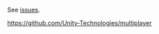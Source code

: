 See [issues](https://github.com/valkyrienyanko/Unity-LLAPI-2020/issues).

https://github.com/Unity-Technologies/multiplayer
